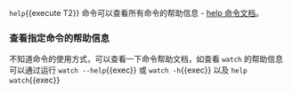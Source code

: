 `help`{{execute T2}} 命令可以查看所有命令的帮助信息 - [help 命令文档](https://arthas.aliyun.com/doc/help.html)。

### 查看指定命令的帮助信息

不知道命令的使用方式，可以查看一下命令帮助文档，如查看 `watch` 的帮助信息可以通过运行 `watch --help`{{exec}} 或 `watch -h`{{exec}} 以及 `help watch`{{exec}}